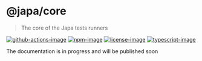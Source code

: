 # @japa/core
> The core of the Japa tests runners

[![github-actions-image]][github-actions-url] [![npm-image]][npm-url] [![license-image]][license-url] [![typescript-image]][typescript-url]

The documentation is in progress and will be published soon

[github-actions-image]: https://img.shields.io/github/workflow/status/japa/core/test?style=for-the-badge

[github-actions-url]: https://github.com/japa/core/actions/workflows/test.yml "github-actions"

[npm-image]: https://img.shields.io/npm/v/@japa/core.svg?style=for-the-badge&logo=npm
[npm-url]: https://npmjs.org/package/@japa/core "npm"

[license-image]: https://img.shields.io/npm/l/@japa/core?color=blueviolet&style=for-the-badge
[license-url]: LICENSE.md "license"

[typescript-image]: https://img.shields.io/badge/Typescript-294E80.svg?style=for-the-badge&logo=typescript
[typescript-url]:  "typescript"
